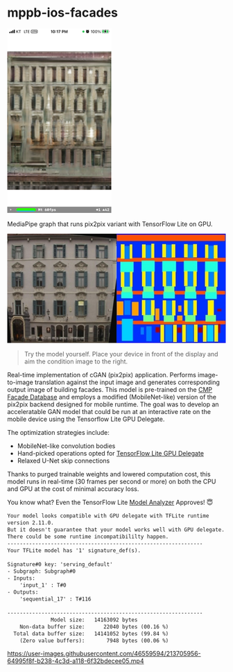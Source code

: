 # mppb-ios-facades

![preview-image](../../../docs/facades_preview.png)

MediaPipe graph that runs pix2pix variant with TensorFlow Lite on GPU.

![facade-data](../../../docs/facade_val_21.jpg)
> Try the model yourself. Place your device in front of the display and aim the condition image to the right.

Real-time implementation of cGAN (pix2pix) application. Performs image-to-image translation against the input image and generates corresponding output image of building facades. This model is pre-trained on the [CMP Facade Database](http://cmp.felk.cvut.cz/%7Etylecr1/facade/) and employs a modified (MobileNet-like) version of the pix2pix backend designed for mobile runtime. The goal was to develop an acceleratable GAN model that could be run at an interactive rate on the mobile device using the Tensorflow Lite GPU Delegate.

The optimization strategies include: 
- MobileNet-like convolution bodies
- Hand-picked operations opted for [TensorFlow Lite GPU Delegate](https://github.com/tensorflow/tensorflow/blob/4fe875c71d97e84bb380539fb64179d01deb4f15/tensorflow/lite/delegates/gpu/common/operations.h#L36-L110)
- Relaxed U-Net skip connections

Thanks to purged trainable weights and lowered computation cost, this model runs in real-time (30 frames per second or more) on both the CPU and GPU at the cost of minimal accuracy loss.

You know what? Even the TensorFlow Lite [Model Analyzer](https://www.tensorflow.org/lite/guide/model_analyzer) Approves! 😇
```
Your model looks compatible with GPU delegate with TFLite runtime version 2.11.0.
But it doesn't guarantee that your model works well with GPU delegate.
There could be some runtime incompatibililty happen.
---------------------------------------------------------------
Your TFLite model has '1' signature_def(s).

Signature#0 key: 'serving_default'
- Subgraph: Subgraph#0
- Inputs: 
    'input_1' : T#0
- Outputs: 
    'sequential_17' : T#116

---------------------------------------------------------------
              Model size:   14163092 bytes
    Non-data buffer size:      22040 bytes (00.16 %)
  Total data buffer size:   14141052 bytes (99.84 %)
    (Zero value buffers):       7948 bytes (00.06 %)
```

https://user-images.githubusercontent.com/46559594/213705956-64995f8f-b238-4c3d-a118-6f32bdecee05.mp4
